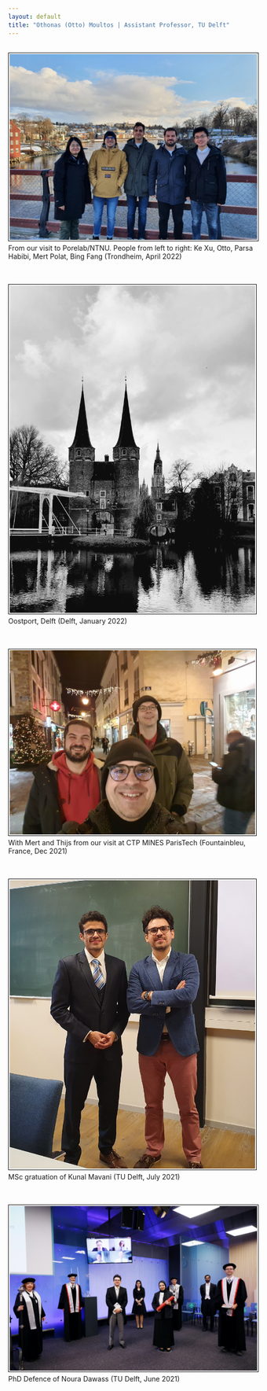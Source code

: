 ```yaml
---
layout: default
title: "Othonas (Otto) Moultos | Assistant Professor, TU Delft"
---
```


<style>
.float-img {
     float:  left; 
     margin-right: 10px; 
     margin-bottom: 5px; 
     border: solid black 1px; 
     padding: 2px 
}
</style>

<div class="col-md-9">
<br/>
     <!--  <img src="../assets/photoOtto.jpg" class="img-thumbnail" alt="Othonas Moultos - Όθωνας Μούλτος" align="left">  --> 
<img src="photos/trondheim_group.jpg" width="700" height="auto" class="float-img"  /> 
<p> From our visit to Porelab/NTNU. People from left to right: Ke Xu, Otto, Parsa Habibi, Mert Polat, Bing Fang (Trondheim, April 2022) </p>
<br/><br/>
<img src="photos/oostport.jpg" width="500" height="auto" class="float-img"  /> 
<p> Oostport, Delft (Delft, January 2022) </p>
<br/><br/>
 <img src="photos/thijsMertCTP.jpg" width="500" height="auto" class="float-img"  /> 
<p> With Mert and Thijs from our visit at CTP MINES ParisTech (Fountainbleu, France, Dec 2021) </p>
<br/><br/>
     <!--  <img src="../assets/photoOtto.jpg" class="img-thumbnail" alt="Othonas Moultos - Όθωνας Μούλτος" align="left">  --> 
<img src="photos/kunal.jpg" width="500" height="auto" class="float-img"  /> 
<p> MSc gratuation of Kunal Mavani (TU Delft, July 2021) </p>
<br/><br/>
     <!--  <img src="../assets/photoOtto.jpg" class="img-thumbnail" alt="Othonas Moultos - Όθωνας Μούλτος" align="left">  --> 
<img src="photos/nourasDefence.jpg" width="700" height="auto" class="float-img"  /> 
<p> PhD Defence of Noura Dawass (TU Delft, June 2021) </p>
<br/><br/>




</div>
